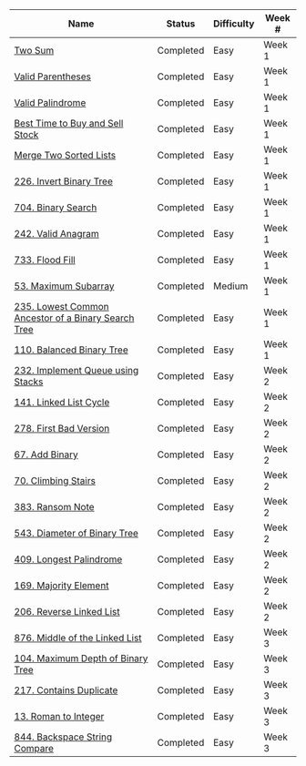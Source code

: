 ﻿| Name                                                              | Status    | Difficulty | Week # |
| ----------------------------------------------------------------- | --------- | ---------- | ------ |
| [Two Sum](week1/twoSum/)                                          | Completed | Easy       | Week 1 |
| [Valid Parentheses](week1/validParentheses/)                      | Completed | Easy       | Week 1 |
| [Valid Palindrome](week1/validPalindrome/)                        | Completed | Easy       | Week 1 |
| [Best Time to Buy and Sell Stock](week1/bestTimeToBuyStock/)      | Completed | Easy       | Week 1 |
| [Merge Two Sorted Lists](week1/mergeTwoSortedLists/)              | Completed | Easy       | Week 1 |
| [226. Invert Binary Tree](week1/invertBinaryTree/)                | Completed | Easy       | Week 1 |
| [704. Binary Search](week1/binarySearch/)                         | Completed | Easy       | Week 1 |
| [242. Valid Anagram](week1/validAnagram/)                         | Completed | Easy       | Week 1 |
| [733. Flood Fill](week1/floodFill/)                               | Completed | Easy       | Week 1 |
| [53. Maximum Subarray](week1/maximumSubarray/)                    | Completed | Medium     | Week 1 |
| [235. Lowest Common Ancestor of a Binary Search Tree](week1/LCA/) | Completed | Easy       | Week 1 |
| [110. Balanced Binary Tree](week1/balancedBinaryTree/)            | Completed | Easy       | Week 1 |
| [232. Implement Queue using Stacks](week2/queueUsingStack/)       | Completed | Easy       | Week 2 |
| [141. Linked List Cycle](week2/linkedListCycle/)                  | Completed | Easy       | Week 2 |
| [278. First Bad Version](week2/firstBadVersion/)                  | Completed | Easy       | Week 2 |
| [67. Add Binary](week2/addBinary/)                                | Completed | Easy       | Week 2 |
| [70. Climbing Stairs](week2/climbingStairs/)                      | Completed | Easy       | Week 2 |
| [383. Ransom Note](week2/ransomNote/)                             | Completed | Easy       | Week 2 |
| [543. Diameter of Binary Tree](week2/diameterOfBinaryTree/)       | Completed | Easy       | Week 2 |
| [409. Longest Palindrome](week2/longestPalindrome/)               | Completed | Easy       | Week 2 |
| [169. Majority Element](week2/majorityElement/)                   | Completed | Easy       | Week 2 |
| [206. Reverse Linked List](week2/reverseLinkedList/)              | Completed | Easy       | Week 2 |
| [876. Middle of the Linked List](week3/middleOfLinkedList/)       | Completed | Easy       | Week 3 |
| [104. Maximum Depth of Binary Tree](week3/maxDepthBT)             | Completed | Easy       | Week 3 |
| [217. Contains Duplicate](week3/containsDuplicate)                | Completed | Easy       | Week 3 |
| [13. Roman to Integer](week3/romanToInt)                          | Completed | Easy       | Week 3 |
| [844. Backspace String Compare](week3/backspaceStringCompare)     | Completed | Easy       | Week 3 |